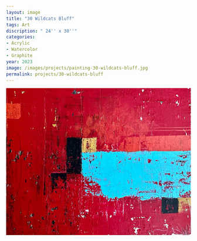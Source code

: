 ```yaml
---
layout: image
title: "30 Wildcats Bluff"
tags: Art
discription: " 24'' x 30''"
categories:
- Acrylic
- Watercolor
- Graphite
year: 2023
image: /images/projects/painting-30-wildcats-bluff.jpg
permalink: projects/30-wildcats-bluff
---
```


<img src="/images/projects/painting-30-wildcats-bluff.jpg">
